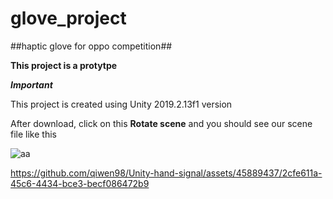 # glove_project
##haptic glove for oppo competition##

**This project is a protytpe**

***Important***

This project is created using Unity 2019.2.13f1 version

After download, click on this **Rotate scene** and you should see our scene file like this

![aa](https://user-images.githubusercontent.com/45889437/79246355-cbaf6b80-7eab-11ea-9f29-9f89c1eda6d7.JPG)



https://github.com/qiwen98/Unity-hand-signal/assets/45889437/2cfe611a-45c6-4434-bce3-becf086472b9


